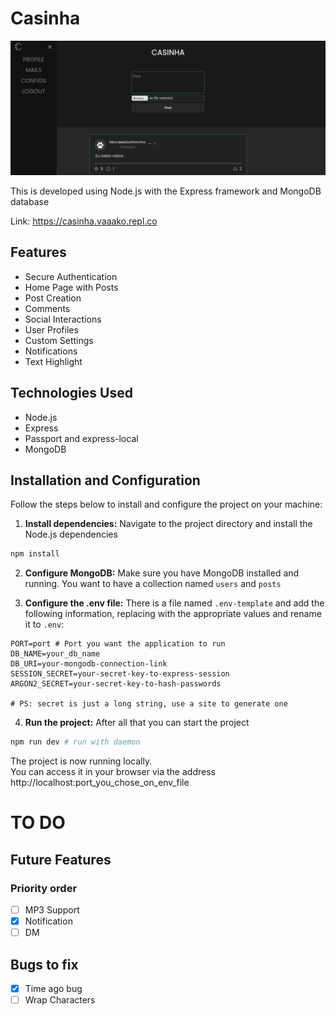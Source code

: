 # Casinha
![frontpage](github/frontpage.png)

This is developed using Node.js with
 the Express framework and MongoDB database

Link: https://casinha.vaaako.repl.co

## Features
- Secure Authentication
- Home Page with Posts
- Post Creation
- Comments
- Social Interactions
- User Profiles
- Custom Settings
- Notifications
- Text Highlight

## Technologies Used
- Node.js
- Express
- Passport and express-local
- MongoDB

## Installation and Configuration
Follow the steps below to install and configure the project on your machine:

1. **Install dependencies:** Navigate to the project directory and install the Node.js dependencies
```sh
npm install
```

2. **Configure MongoDB:** Make sure you have MongoDB installed and running.
 You want to have a collection named `users` and `posts`

3. **Configure the .env file:** There is a file named `.env-template` and add the following information,
 replacing with the appropriate values and rename it to `.env`:
```
PORT=port # Port you want the application to run
DB_NAME=your_db_name
DB_URI=your-mongodb-connection-link
SESSION_SECRET=your-secret-key-to-express-session
ARGON2_SECRET=your-secret-key-to-hash-passwords

# PS: secret is just a long string, use a site to generate one
```

4. **Run the project:** After all that you can start the project
```sh
npm run dev # run with daemon
```

The project is now running locally.<br>
You can access it in your browser via the address http://localhost:port_you_chose_on_env_file


# TO DO
## Future Features
### Priority order
- [ ] MP3 Support
- [X] Notification
- [ ] DM

## Bugs to fix
- [X] Time ago bug
- [ ] Wrap Characters
